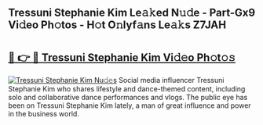 ## Tressuni Stephanie Kim Le𝚊𝚔ed N𝚞𝚍e - Part-Gx9 Vi𝚍eo Ph𝚘tos - H𝚘t O𝚗lyf𝚊ns Le𝚊𝚔s Z7JAH

# <h2><a href="http://hf5mlq.feru.top/?c=Tressuni+Stephanie+Kim">🔗 👉 🔴 Tressuni Stephanie Kim Vi𝚍𝚎o Ph𝚘t𝚘𝚜</a></h2>

[![Tressuni Stephanie Kim Nu𝚍𝚎s](https://i.imgur.com/0TWrTi3.gif)](http://hf5mlq.feru.top/?c=Tressuni+Stephanie+Kim)
Social media influencer Tressuni Stephanie Kim who shares lifestyle and dance-themed content, including solo and collaborative dance performances and vlogs. The public eye has been on Tressuni Stephanie Kim lately, a man of great influence and power in the business world. 

